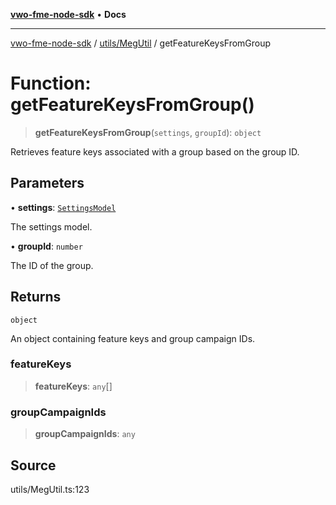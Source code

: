 [**vwo-fme-node-sdk**](../../../README.md) • **Docs**

---

[vwo-fme-node-sdk](../../../modules.md) / [utils/MegUtil](../README.md) / getFeatureKeysFromGroup

# Function: getFeatureKeysFromGroup()

> **getFeatureKeysFromGroup**(`settings`, `groupId`): `object`

Retrieves feature keys associated with a group based on the group ID.

## Parameters

• **settings**: [`SettingsModel`](../../../models/settings/SettingsModel/classes/SettingsModel.md)

The settings model.

• **groupId**: `number`

The ID of the group.

## Returns

`object`

An object containing feature keys and group campaign IDs.

### featureKeys

> **featureKeys**: `any`[]

### groupCampaignIds

> **groupCampaignIds**: `any`

## Source

utils/MegUtil.ts:123
